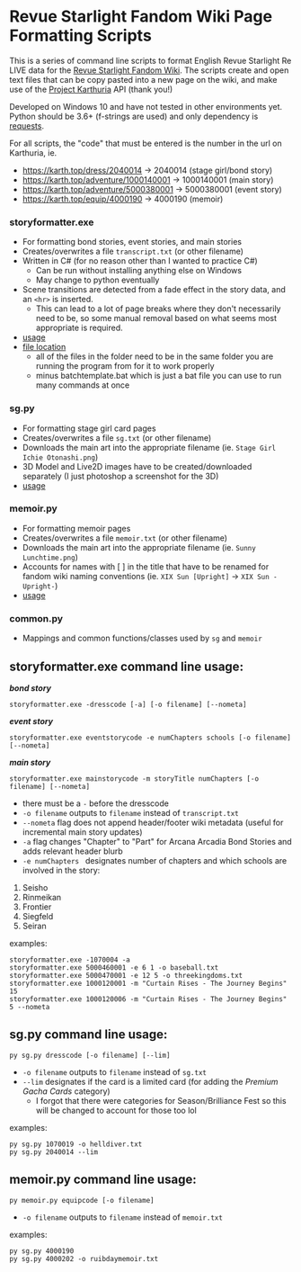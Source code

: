 # Revue Starlight Fandom Wiki Page Formatting Scripts

This is a series of command line scripts to format English Revue Starlight Re LIVE data for the [Revue Starlight Fandom Wiki](https://revuestarlight.fandom.com/wiki/Revue_Starlight_Wiki). The scripts create and open text files that can be copy pasted into a new page on the wiki, and make use of the [Project Karthuria](http://karth.top) API (thank you!)

Developed on Windows 10 and have not tested in other environments yet. Python should be 3.6+ (f-strings are used) and only dependency is [requests](https://docs.python-requests.org/en/latest/user/install/#install).

For all scripts, the "code" that must be entered is the number in the url on Karthuria, ie. 
* https://karth.top/dress/2040014 -> 2040014 (stage girl/bond story)
* https://karth.top/adventure/1000140001 -> 1000140001 (main story)
* https://karth.top/adventure/5000380001 -> 5000380001 (event story)
* https://karth.top/equip/4000190 -> 4000190 (memoir)

### storyformatter.exe
* For formatting bond stories, event stories, and main stories
* Creates/overwrites a file `transcript.txt` (or other filename)
* Written in C# (for no reason other than I wanted to practice C#)
  * Can be run without installing anything else on Windows
  * May change to python eventually
* Scene transitions are detected from a fade effect in the story data, and an `<hr>` is inserted.
  * This can lead to a lot of page breaks where they don't necessarily need to be, so some manual removal based on what seems most appropriate is required.
* [usage](#storyformatterexe-command-line-usage)
* [file location](storyformatter/bin/Debug/netcoreapp3.1)
  * all of the files in the folder need to be in the same folder you are running the program from for it to work properly
  * minus batchtemplate.bat which is just a bat file you can use to run many commands at once

### sg.py
* For formatting stage girl card pages
* Creates/overwrites a file `sg.txt` (or other filename)
* Downloads the main art into the appropriate filename (ie. `Stage Girl Ichie Otonashi.png`)
* 3D Model and Live2D images have to be created/downloaded separately (I just photoshop a screenshot for the 3D)
* [usage](#sgpy-command-line-usage)

### memoir.py
* For formatting memoir pages
* Creates/overwrites a file `memoir.txt` (or other filename)
* Downloads the main art into the appropriate filename (ie. `Sunny Lunchtime.png`)
* Accounts for names with [ ] in the title that have to be renamed for fandom wiki naming conventions (ie. `XIX Sun [Upright]` -> `XIX Sun -Upright-`)
* [usage](#memoirpy-command-line-usage)

### common.py
* Mappings and common functions/classes used by `sg` and `memoir`

## storyformatter.exe command line usage:
***bond story***
```
storyformatter.exe -dresscode [-a] [-o filename] [--nometa]
```
***event story***
```
storyformatter.exe eventstorycode -e numChapters schools [-o filename] [--nometa]
```
***main story***
```
storyformatter.exe mainstorycode -m storyTitle numChapters [-o filename] [--nometa]
```
* there must be a `-` before the dresscode
* `-o filename` outputs to `filename` instead of `transcript.txt`
* `--nometa` flag does not append header/footer wiki metadata (useful for incremental main story updates)
* `-a` flag changes "Chapter" to "Part" for Arcana Arcadia Bond Stories and adds relevant header blurb
* `-e numChapters ` designates number of chapters and which schools are involved in the story:
1. Seisho
2. Rinmeikan
3. Frontier
4. Siegfeld
5. Seiran

examples:
```
storyformatter.exe -1070004 -a
storyformatter.exe 5000460001 -e 6 1 -o baseball.txt
storyformatter.exe 5000470001 -e 12 5 -o threekingdoms.txt
storyformatter.exe 1000120001 -m "Curtain Rises - The Journey Begins" 15
storyformatter.exe 1000120006 -m "Curtain Rises - The Journey Begins" 5 --nometa
```
## sg.py command line usage:
```
py sg.py dresscode [-o filename] [--lim]
```
* `-o filename` outputs to `filename` instead of `sg.txt`
* `--lim` designates if the card is a limited card (for adding the *Premium Gacha Cards* category)
  * I forgot that there were categories for Season/Brilliance Fest so this will be changed to account for those too lol

examples:
```
py sg.py 1070019 -o helldiver.txt
py sg.py 2040014 --lim
```

## memoir.py command line usage:
```
py memoir.py equipcode [-o filename]
```
* `-o filename` outputs to `filename` instead of `memoir.txt`

examples:
```
py sg.py 4000190
py sg.py 4000202 -o ruibdaymemoir.txt
```
